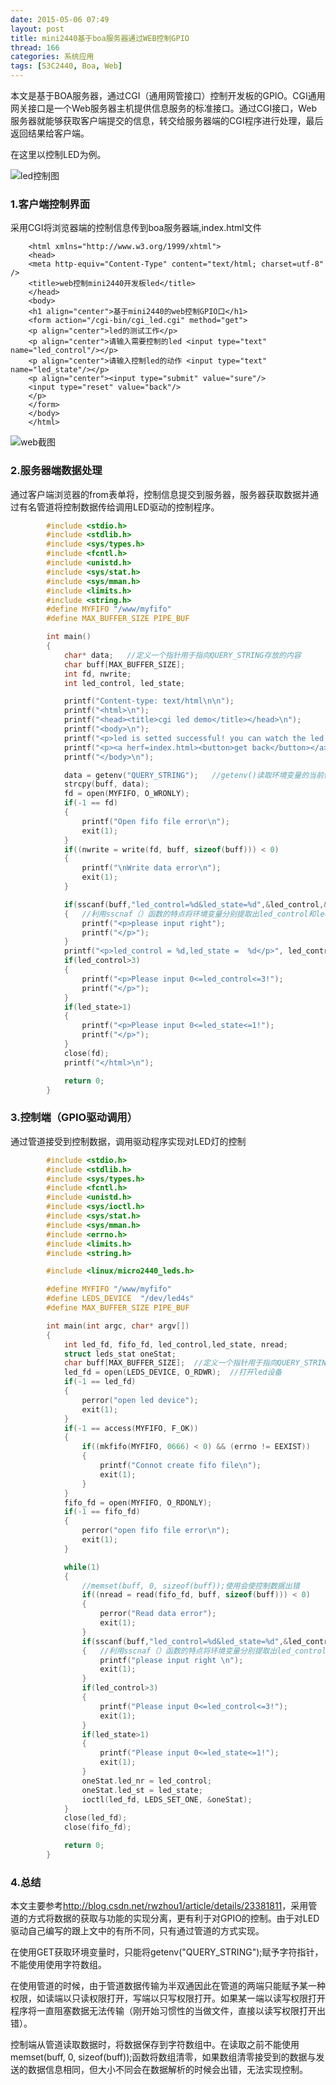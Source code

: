 ```yaml
---
date: 2015-05-06 07:49
layout: post
title: mini2440基于boa服务器通过WEB控制GPIO
thread: 166
categories: 系统应用
tags: [S3C2440, Boa, Web]
---
```


本文是基于BOA服务器，通过CGI（通用网管接口）控制开发板的GPIO。CGI通用网关接口是一个Web服务器主机提供信息服务的标准接口。通过CGI接口，Web服务器就能够获取客户端提交的信息，转交给服务器端的CGI程序进行处理，最后返回结果给客户端。

在这里以控制LED为例。

![led控制图](/images/boa-led.png)
<!---more--->

### 1.客户端控制界面
采用CGI将浏览器端的控制信息传到boa服务器端,index.html文件

        <html xmlns="http://www.w3.org/1999/xhtml">
        <head>
        <meta http-equiv="Content-Type" content="text/html; charset=utf-8" />    
        <title>web控制mini2440开发板led</title>
        </head>
        <body>
        <h1 align="center">基于mini2440的web控制GPIO口</h1>
        <form action="/cgi-bin/cgi_led.cgi" method="get">   
        <p align="center">led的测试工作</p>
        <p align="center">请输入需要控制的led <input type="text" name="led_control"/></p>
        <p align="center">请输入控制led的动作 <input type="text" name="led_state"/></p>
        <p align="center"><input type="submit" value="sure"/>        
        <input type="reset" value="back"/>
        </p>
        </form>
        </body>
        </html>
![web截图](/images/boa-led-web.png)

### 2.服务器端数据处理
通过客户端浏览器的from表单将，控制信息提交到服务器，服务器获取数据并通过有名管道将控制数据传给调用LED驱动的控制程序。

``` C
        #include <stdio.h>
        #include <stdlib.h>
        #include <sys/types.h>
        #include <fcntl.h>
        #include <unistd.h>
        #include <sys/stat.h>
        #include <sys/mman.h>
        #include <limits.h>
        #include <string.h>
        #define MYFIFO "/www/myfifo"
        #define MAX_BUFFER_SIZE PIPE_BUF

        int main()
        {
            char* data;   //定义一个指针用于指向QUERY_STRING存放的内容
            char buff[MAX_BUFFER_SIZE];
            int fd, nwrite;
            int led_control, led_state;

            printf("Content-type: text/html\n\n");
            printf("<html>\n");
            printf("<head><title>cgi led demo</title></head>\n");
            printf("<body>\n");
            printf("<p>led is setted successful! you can watch the led's change</p>\n");
            printf("<p><a herf=index.html><button>get back</button></a></p>\n");
            printf("</body>\n");

            data = getenv("QUERY_STRING");   //getenv()读取环境变量的当前值的函数
            strcpy(buff, data);
            fd = open(MYFIFO, O_WRONLY);
            if(-1 == fd)
            {
                printf("Open fifo file error\n");
                exit(1);
            }
            if((nwrite = write(fd, buff, sizeof(buff))) < 0)
            {
                printf("\nWrite data error\n");
                exit(1);
            }

            if(sscanf(buff,"led_control=%d&led_state=%d",&led_control,&led_state)!=2)
            {   //利用sscnaf（）函数的特点将环境变量分别提取出led_control和led_state这两个值
                printf("<p>please input right");
                printf("</p>");
            }
            printf("<p>led_control = %d,led_state =  %d</p>", led_control, led_state);
            if(led_control>3)
            {
                printf("<p>Please input 0<=led_control<=3!");
                printf("</p>");
            }
            if(led_state>1)
            {
                printf("<p>Please input 0<=led_state<=1!");
                printf("</p>");
            }
            close(fd);
            printf("</html>\n");

            return 0;
        }
```
### 3.控制端（GPIO驱动调用）
通过管道接受到控制数据，调用驱动程序实现对LED灯的控制

``` C
        #include <stdio.h>
        #include <stdlib.h>
        #include <sys/types.h>
        #include <fcntl.h>
        #include <unistd.h>
        #include <sys/ioctl.h>
        #include <sys/stat.h>
        #include <sys/mman.h>
        #include <errno.h>
        #include <limits.h>
        #include <string.h>

        #include <linux/micro2440_leds.h>

        #define MYFIFO "/www/myfifo"
        #define LEDS_DEVICE  "/dev/led4s"
        #define MAX_BUFFER_SIZE PIPE_BUF

        int main(int argc, char* argv[])
        {
            int led_fd, fifo_fd, led_control,led_state, nread;
            struct leds_stat oneStat;
            char buff[MAX_BUFFER_SIZE];  //定义一个指针用于指向QUERY_STRING存放的内容
            led_fd = open(LEDS_DEVICE, O_RDWR);  //打开led设备
            if(-1 == led_fd)
            {
                perror("open led device");
                exit(1);
            }
            if(-1 == access(MYFIFO, F_OK))
            {
                if((mkfifo(MYFIFO, 0666) < 0) && (errno != EEXIST))
                {
                    printf("Connot create fifo file\n");
                    exit(1);
                }
            }
            fifo_fd = open(MYFIFO, O_RDONLY);
            if(-1 == fifo_fd)
            {
                perror("open fifo file error\n");
                exit(1);
            }

            while(1)
            {
                //memset(buff, 0, sizeof(buff));使用会使控制数据出错
                if((nread = read(fifo_fd, buff, sizeof(buff))) < 0)
                {
                    perror("Read data error");
                    exit(1);
                }
                if(sscanf(buff,"led_control=%d&led_state=%d",&led_control,&led_state)!=2)
                {   //利用sscnaf（）函数的特点将环境变量分别提取出led_control和led_state这两个值
                    printf("please input right \n");
                    exit(1);
                }
                if(led_control>3)
                {
                    printf("Please input 0<=led_control<=3!");
                    exit(1);
                }
                if(led_state>1)
                {
                    printf("Please input 0<=led_state<=1!");
                    exit(1);
                }
                oneStat.led_nr = led_control;
                oneStat.led_st = led_state;
                ioctl(led_fd, LEDS_SET_ONE, &oneStat);
            }
            close(led_fd);
            close(fifo_fd);

            return 0;
        }
```
### 4.总结
本文主要参考<http://blog.csdn.net/rwzhou1/article/details/23381811>，采用管道的方式将数据的获取与功能的实现分离，更有利于对GPIO的控制。由于对LED驱动自己编写的跟上文中的有所不同，只有通过管道的方式实现。

在使用GET获取环境变量时，只能将getenv("QUERY_STRING");赋予字符指针，不能使用使用字符数组。

在使用管道的时候，由于管道数据传输为半双通因此在管道的两端只能赋予某一种权限，如读端以只读权限打开，写端以只写权限打开。如果某一端以读写权限打开程序将一直阻塞数据无法传输（刚开始习惯性的当做文件，直接以读写权限打开出错）。

控制端从管道读取数据时，将数据保存到字符数组中。在读取之前不能使用memset(buff, 0, sizeof(buff));函数将数组清零，如果数组清零接受到的数据与发送的数据信息相同，但大小不同会在数据解析的时候会出错，无法实现控制。
